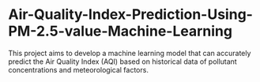 # Air-Quality-Index-Prediction-Using-PM-2.5-value-Machine-Learning
This project aims to develop a machine learning model that can accurately predict the Air Quality Index (AQI) based on historical data of pollutant concentrations and meteorological factors.

